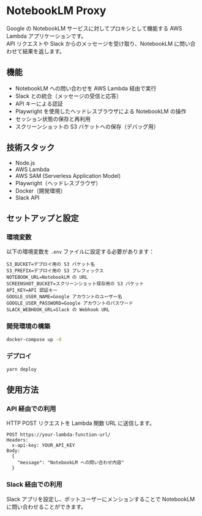 # NotebookLM Proxy

Google の NotebookLM サービスに対してプロキシとして機能する AWS Lambda アプリケーションです。  
API リクエストや Slack からのメッセージを受け取り、NotebookLM に問い合わせて結果を返します。  

## 機能

- NotebookLM への問い合わせを AWS Lambda 経由で実行
- Slack との統合（メッセージの受信と応答）
- API キーによる認証
- Playwright を使用したヘッドレスブラウザによる NotebookLM の操作
- セッション状態の保存と再利用
- スクリーンショットの S3 バケットへの保存（デバッグ用）

## 技術スタック

- Node.js
- AWS Lambda
- AWS SAM (Serverless Application Model)
- Playwright（ヘッドレスブラウザ）
- Docker（開発環境）
- Slack API

## セットアップと設定

### 環境変数

以下の環境変数を `.env` ファイルに設定する必要があります：

```
S3_BUCKET=デプロイ用の S3 バケット名
S3_PREFIX=デプロイ用の S3 プレフィックス
NOTEBOOK_URL=NotebookLM の URL
SCREENSHOT_BUCKET=スクリーンショット保存用の S3 バケット
API_KEY=API 認証キー
GOOGLE_USER_NAME=Google アカウントのユーザー名
GOOGLE_USER_PASSWORD=Google アカウントのパスワード
SLACK_WEBHOOK_URL=Slack の Webhook URL
```

### 開発環境の構築

```bash
docker-compose up -d
```

### デプロイ

```bash
yarn deploy
```

## 使用方法

### API 経由での利用

HTTP POST リクエストを Lambda 関数 URL に送信します。

```
POST https://your-lambda-function-url/
Headers:
  x-api-key: YOUR_API_KEY
Body:
  {
    "message": "NotebookLM への問い合わせ内容"
  }
```

### Slack 経由での利用

Slack アプリを設定し、ボットユーザーにメンションすることで NotebookLM に問い合わせることができます。
